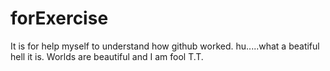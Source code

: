 # forExercise
It is for help myself to understand how github worked.  hu.....what a beatiful hell it is. Worlds are beautiful and I am fool T.T.

